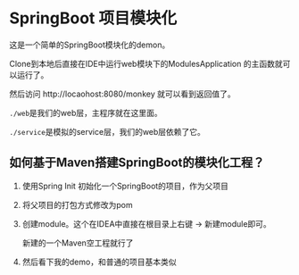 # SpringBoot 项目模块化

这是一个简单的SpringBoot模块化的demon。

Clone到本地后直接在IDE中运行web模块下的ModulesApplication
的主函数就可以运行了。

然后访问 http://locaohost:8080/monkey 就可以看到返回值了。

`./web`是我们的web层，主程序就在这里面。

`./service`是模拟的service层，我们的web层依赖了它。

## 如何基于Maven搭建SpringBoot的模块化工程？

1. 使用Spring Init 初始化一个SpringBoot的项目，作为父项目

2. 将父项目的打包方式修改为pom

3. 创建module。这个在IDEA中直接在根目录上右键 -> 新建module即可。
   
   新建的一个Maven空工程就行了
   
4. 然后看下我的demo，和普通的项目基本类似

